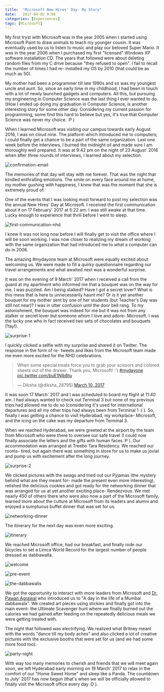 ```yaml
---
title:  "Microsoft New Hires' Day- My Story"
date:   2017-04-02 9:00
categories: [Experiences]
tags: [Microsoft]
---
```


My first tryst with Microsoft was in the year 2005 when I started using Microsoft Paint to draw animals to teach my younger cousin. It was eventually used by us to listen to music and play our beloved Super Mario. It was in the year 2006 when I purchased my first "licensed" Windows XP software installation CD. The years that followed were about deleting random files from my C drive because "they refused to open". I fail to recall the number of times I had re- installed my OS by 2010 (that could be as much as 50). 

My mother had been a programmer till late 1990s and so was my youngest uncle and aunt. So, since an early time in my childhood, I had been in touch with a lot of newly launched gadgets and computers. All this, but pursuing my engineering in Computer Science was the last thing I ever wanted to do. (How I ended up doing my graduation in Computer Science, is another interesting story for some other day. Considering my current passion for programming, some find this hard to believe but yes, it's true that Computer Science was never my choice. :P )

When I learned Microsoft was visiting our campus towards early August 2016, I was on cloud nine. The platform which introduced me to computers; I could finally get a chance to be a part of the same organization. Last one week before the interviews, I burned the midnight oil and made sure I am thoroughly well prepared. It was at 9:42 pm on the night of 23 August' 2016 when after three rounds of interviews, I learned about my selection. 

![confirmation-email](https://raw.githubusercontent.com/Diksha-Rathi/diksha-rathi.github.io/master/static/images/blog/microsoft-nhd-1.png)

The memories of that day will stay with me forever. That was the night that kindled enthralling emotions. The smile on every face around me at home, my mother gushing with happiness, I knew that was the moment that she is extremely proud of. 

One of the events that I was looking most forward to post my selection was the annual New Hires' Day at Microsoft. I received the first communication about it on 17 February' 2017 at 5:22 am. I was still awake at that time. Lucky enough to experience that thrill before I went to sleep. 

![first-communication-nhd](https://raw.githubusercontent.com/Diksha-Rathi/diksha-rathi.github.io/master/static/images/blog/microsoft-nhd-2.jpg)

I knew it was not long now before I will finally get to visit the office where I will be soon working. I was now closer to realizing my dream of working with the same organization that had introduced me to what a computer can do in 2006. 

The amazing #mydayone team at Microsoft were equally excited about welcoming us. We were made to fill a quirky questionnaire regarding our travel arrangements and what awaited next was a wonderful surprise. 

It was on the evening of 9 March' 2017 when I received a call from the guard at my apartment who informed me that a bouquet was on the way for me. I was puzzled. Am I being stalked? Have I got a secret lover? What is this mess that is here to unnecessarily haunt me? Or is it yet another bouquet for my mother sent by one of her students (but Teacher's Day was still not near)? I was in utter confusion until the door bell rang. To my astonishment, the bouquet was indeed for me but it was not from any stalker or secret lover but someone whom I love and adore- Microsoft. I was the lucky one who in fact received two sets of chocolates and bouquets (Yay!). 

![surprise-1](https://raw.githubusercontent.com/Diksha-Rathi/diksha-rathi.github.io/master/static/images/blog/microsoft-nhd-3.jpg)

I quickly clicked a selfie with my surprise and shared it on Twitter. The response in the form of re- tweets and likes from the Microsoft team made me even more excited for the NHD celebrations. 

<blockquote class="twitter-tweet" data-lang="en"><p lang="en" dir="ltr">When some special treats force you to grab your scissors and colored sheets out of the drawer. Thank you, Microsoft! :&#39;) <a href="https://twitter.com/hashtag/mydayone?src=hash">#mydayone</a> <a href="https://t.co/buE1NIbBtu">pic.twitter.com/buE1NIbBtu</a></p>&mdash; Diksha (@diksha_28795) <a href="https://twitter.com/diksha_28795/status/840153273411678209">March 10, 2017</a></blockquote> <script async src="//platform.twitter.com/widgets.js" charset="utf-8"></script>

It was soon 17 March' 2017 and I was scheduled to board my flight at 11:40 am. I had always wanted to check out Terminal 3 but none of my previous trips had allowed me to do so (considering it's used for international departures and all my other trips had always been from Terminal 1 :( ). So, finally I was getting a chance to visit Hyderabad, my workplace- Microsoft, and the icing on the cake was my departure from Terminal 3. 

When we reached Hyderabad, we were greeted at the airport by the team from Microsoft who were there to oversee our safe travel (I could now finally associate the letters and the gifts with human faces :P ). Our accommodation was arranged at Treebo Tara Residency. We reached our rooms- tired, but again there was something in store for us to make us jovial and pump us with excitement after the long journey. 

![surprise-2](https://raw.githubusercontent.com/Diksha-Rathi/diksha-rathi.github.io/master/static/images/blog/microsoft-nhd-4.jpg)

We clicked pictures with the swags and tried out our Pyjamas (the mystery behind what are they meant for- made the present even more interesting), relished the delicious cookies and got ready for the networking dinner that was arranged for us at yet another exciting place- Rendezvous. We met nearly 450 of others there who were also now a part of the Microsoft family, learned more about the culture at Microsoft from its leaders and alumni and enjoyed a sumptuous buffet dinner that was set for us. 

![networking-dinner](https://raw.githubusercontent.com/Diksha-Rathi/diksha-rathi.github.io/master/static/images/blog/microsoft-nhd-10.jpg)

The itinerary for the next day was even more exciting. 

![itinerary](https://raw.githubusercontent.com/Diksha-Rathi/diksha-rathi.github.io/master/static/images/blog/microsoft-nhd-6.jpg)

We reached Microsoft office, had our breakfast, and finally rode our bicycles to set a Limca World Record for the largest number of people dressed as dabbawalla. 

![welcome](https://raw.githubusercontent.com/Diksha-Rathi/diksha-rathi.github.io/master/static/images/blog/microsoft-nhd-7.jpg)

![pre-event](https://raw.githubusercontent.com/Diksha-Rathi/diksha-rathi.github.io/master/static/images/blog/microsoft-nhd-8.jpg)

![the-dabbawalis](https://raw.githubusercontent.com/Diksha-Rathi/diksha-rathi.github.io/master/static/images/blog/microsoft-nhd-9.jpg)

We got the opportunity to interact with more leaders from Microsoft and [Dr. Pawan Agrawal](http://www.drpawanagrawal.com) who introduced us to "A day in the life of a Mumbai dabbawala". We created art pieces using stickies and finally got into the main event- the Ultimate Scavenger hunt where we finally burned out the calories we had gained after feeding on the repeatedly delicious meals we were getting treated with. 

The night that followed was electrifying. We realized what Britney meant with the words "dance till my body aches" and also clicked a lot of creative pictures with the exclusive booths that were set for us (and we had some more food too). 

![party-night](https://raw.githubusercontent.com/Diksha-Rathi/diksha-rathi.github.io/master/static/images/blog/microsoft-nhd-11.jpg)

With way too many memories to cherish and friends that we will meet again soon, we left Hyderabad early morning on 19 March' 2017 to relax in the comfort of our "Home Sweet Home" and sleep like a Panda. The countdown to July' 2017 has now begun (that's when we will be officially allowed to finally visit the Microsoft office every day :D ). 